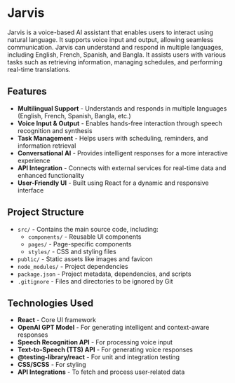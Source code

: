 # Jarvis

Jarvis is a voice-based AI assistant that enables users to interact using natural language. It supports voice input and output, allowing seamless communication. Jarvis can understand and respond in multiple languages, including English, French, Spanish, and Bangla. It assists users with various tasks such as retrieving information, managing schedules, and performing real-time translations.

## Features
- **Multilingual Support** - Understands and responds in multiple languages (English, French, Spanish, Bangla, etc.)
- **Voice Input & Output** - Enables hands-free interaction through speech recognition and synthesis
- **Task Management** - Helps users with scheduling, reminders, and information retrieval
- **Conversational AI** - Provides intelligent responses for a more interactive experience
- **API Integration** - Connects with external services for real-time data and enhanced functionality
- **User-Friendly UI** - Built using React for a dynamic and responsive interface

## Project Structure
- `src/` - Contains the main source code, including:
  - `components/` - Reusable UI components
  - `pages/` - Page-specific components
  - `styles/` - CSS and styling files
- `public/` - Static assets like images and favicon
- `node_modules/` - Project dependencies
- `package.json` - Project metadata, dependencies, and scripts
- `.gitignore` - Files and directories to be ignored by Git

## Technologies Used
- **React** - Core UI framework
- **OpenAI GPT Model** - For generating intelligent and context-aware responses
- **Speech Recognition API** - For processing voice input
- **Text-to-Speech (TTS) API** - For generating voice responses
- **@testing-library/react** - For unit and integration testing
- **CSS/SCSS** - For styling
- **API Integrations** - To fetch and process user-related data

